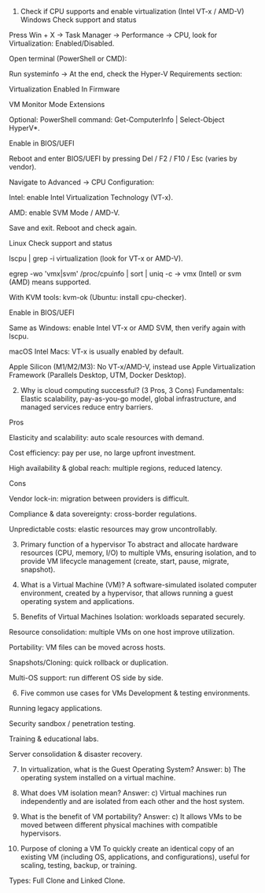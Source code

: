1) Check if CPU supports and enable virtualization (Intel VT-x / AMD-V)
Windows
Check support and status

Press Win + X → Task Manager → Performance → CPU, look for Virtualization: Enabled/Disabled.

Open terminal (PowerShell or CMD):

Run systeminfo → At the end, check the Hyper-V Requirements section:

Virtualization Enabled In Firmware

VM Monitor Mode Extensions

Optional: PowerShell command: Get-ComputerInfo | Select-Object HyperV*.

Enable in BIOS/UEFI

Reboot and enter BIOS/UEFI by pressing Del / F2 / F10 / Esc (varies by vendor).

Navigate to Advanced → CPU Configuration:

Intel: enable Intel Virtualization Technology (VT-x).

AMD: enable SVM Mode / AMD-V.

Save and exit. Reboot and check again.

Linux
Check support and status

lscpu | grep -i virtualization (look for VT-x or AMD-V).

egrep -wo 'vmx|svm' /proc/cpuinfo | sort | uniq -c → vmx (Intel) or svm (AMD) means supported.

With KVM tools: kvm-ok (Ubuntu: install cpu-checker).

Enable in BIOS/UEFI

Same as Windows: enable Intel VT-x or AMD SVM, then verify again with lscpu.

macOS
Intel Macs: VT-x is usually enabled by default.

Apple Silicon (M1/M2/M3): No VT-x/AMD-V, instead use Apple Virtualization Framework (Parallels Desktop, UTM, Docker Desktop).

2) Why is cloud computing successful? (3 Pros, 3 Cons)
Fundamentals: Elastic scalability, pay-as-you-go model, global infrastructure, and managed services reduce entry barriers.

Pros

Elasticity and scalability: auto scale resources with demand.

Cost efficiency: pay per use, no large upfront investment.

High availability & global reach: multiple regions, reduced latency.

Cons

Vendor lock-in: migration between providers is difficult.

Compliance & data sovereignty: cross-border regulations.

Unpredictable costs: elastic resources may grow uncontrollably.

3) Primary function of a hypervisor
To abstract and allocate hardware resources (CPU, memory, I/O) to multiple VMs, ensuring isolation, and to provide VM lifecycle management (create, start, pause, migrate, snapshot).

4) What is a Virtual Machine (VM)?
A software-simulated isolated computer environment, created by a hypervisor, that allows running a guest operating system and applications.

5) Benefits of Virtual Machines
Isolation: workloads separated securely.

Resource consolidation: multiple VMs on one host improve utilization.

Portability: VM files can be moved across hosts.

Snapshots/Cloning: quick rollback or duplication.

Multi-OS support: run different OS side by side.

6) Five common use cases for VMs
Development & testing environments.

Running legacy applications.

Security sandbox / penetration testing.

Training & educational labs.

Server consolidation & disaster recovery.

7) In virtualization, what is the Guest Operating System?
Answer: b) The operating system installed on a virtual machine.

8) What does VM isolation mean?
Answer: c) Virtual machines run independently and are isolated from each other and the host system.

9) What is the benefit of VM portability?
Answer: c) It allows VMs to be moved between different physical machines with compatible hypervisors.

10) Purpose of cloning a VM
To quickly create an identical copy of an existing VM (including OS, applications, and configurations), useful for scaling, testing, backup, or training.

Types: Full Clone and Linked Clone.
